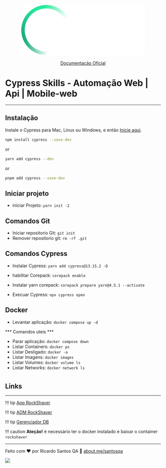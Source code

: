 
<p align="center">
  <a href="https://www.cypress.io">
    <picture>
      <source media="(prefers-color-scheme: dark)"  srcset="./assets/cypress-logo-dark.png">
      <source media="(prefers-color-scheme: light)" srcset="./assets/cypress-logo-light.png">
      <img alt="Cypress Logo" src="./assets/cypress-logo-dark.png">
    </picture>
  </a>
</p>
<p align="center">
  <a href="https://on.cypress.io" target="_blank" rel="noopener noreferrer">Documentação Oficial</a>
</p>


# Cypress Skills - Automação Web | Api | Mobile-web




---
## Instalação


Instale o Cypress para Mac, Linux ou Windows, e então [Inicie aqui](https://on.cypress.io/install).

```bash
npm install cypress --save-dev
```
or
```bash
yarn add cypress --dev
```
or
```bash
pnpm add cypress --save-dev
```



## Iniciar projeto
  
  - iniciar Projeto: ` yarn init -2 `


## Comandos Git

  - Iniciar repositorio Git: ` git init `
  - Remover repositorio git: ` rm -rf .git `


## Comandos Cypress

  - Instalar Cypress: ` yarn add cypress@13.15.2 -D `
  - habilitar Corepack: ` corepack enable `
  - Instalar yarn corepack: ` corepack prepare yarn@4.5.1 --activate `
 
  - Execuar Cypress: ` npx cypress open `
 

## Docker

  - Levantar aplicaçâo: ` docker compose up -d `
  
  *** Comandos uteis ***
  - Parar aplicaçâo: ` docker compose down `
  - Listar Containers: ` docker ps `
  - Listar Desligado: ` docker -a `
  - Listar Imagens: ` docker images `
  - Listar Volumes: ` docker volume ls `
  - Listar Networks: ` docker network ls `  
  


   
  
#

## Links
---

!!! tip [App RockShaver](localhost:300)

!!! tip [ADM RockShaver](http://localhost:8100/login) <!-- Matrícula:     Senha:   -->

!!! tip [Gerenciador DB](http://localhost:17017) <!-- Username: cypress    Password: skills  -->

!!! caution **Ateção!** é necessário ter o docker instalado e baixar o container ```rockshaver```


---

Feito com ♥ por Ricardo Santos QA :wave: [about.me/santosqa](https://about.me/santosqa)




![](https://visitor-badge.glitch.me/badge?page_id=santosqa)
